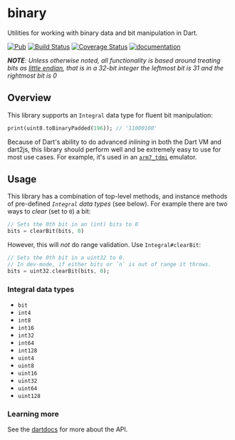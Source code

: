 # binary

Utilities for working with binary data and bit manipulation in Dart.

[![Pub](https://img.shields.io/pub/v/binary.svg)](https://pub.dartlang.org/packages/binary)
[![Build Status](https://travis-ci.org/matanlurey/gba.dart.svg?branch=master)](https://travis-ci.org/matanlurey/gba.dart)
[![Coverage Status](https://coveralls.io/repos/github/matanlurey/gba.dart/badge.svg?branch=master)](https://coveralls.io/github/matanlurey/gba.dart?branch=master)
[![documentation](https://img.shields.io/badge/Documentation-binary-blue.svg)](https://www.dartdocs.org/documentation/binary/latest)

_**NOTE**: Unless otherwise noted, all functionality is based around treating
bits as [little endian][], that is in a 32-bit integer the leftmost bit is 31
and the rightmost bit is 0_

[little endian]: https://en.wikipedia.org/wiki/Endianness

## Overview

This library supports an `Integral` data type for fluent bit manipulation:

```dart
print(uint8.toBinaryPadded(196)); // '11000100'
```

Because of Dart's ability to do advanced *inlining* in both the Dart VM and
dart2js, this library should perform well and be extremely easy to use for most
use cases. For example, it's used in an [`arm7_tdmi`][arm7_tdmi] emulator.

[arm7_tdmi]: https://pub.dartlang.org/packages/arm7_tdmi

## Usage

This library has a combination of top-level methods, and instance methods of
pre-defined _`Integral` data types_ (see below). For example there are two ways
to _clear_ (set to `0`) a bit:

```dart
// Sets the 0th bit in an (int) bits to 0
bits = clearBit(bits, 0)
```

However, this will _not_ do range validation. Use `Integral#clearBit`:

```dart
// Sets the 0th bit in a uint32 to 0.
// In dev-mode, if either bits or `n` is out of range it throws.
bits = uint32.clearBit(bits, 0);
```
### Integral data types

* `bit`
* `int4`
* `int8`
* `int16`
* `int32`
* `int64`
* `int128`
* `uint4`
* `uint8`
* `uint16`
* `uint32`
* `uint64`
* `uint128`

### Learning more

See the [dartdocs][] for more about the API.

[dartdocs]: https://www.dartdocs.org/documentation/binary/latest
